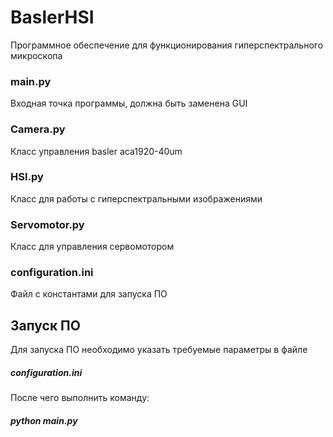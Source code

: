 # BaslerHSI

Программное обеспечение для функционирования гиперспектрального микроскопа

### main.py
Входная точка программы, должна быть заменена GUI

### Camera.py
Класс управления basler aca1920-40um

### HSI.py
Класс для работы с гиперспектральными изображениями

### Servomotor.py
Класс для управления сервомотором

### configuration.ini
Файл с константами для запуска ПО

## Запуск ПО

Для запуска ПО необходимо указать требуемые параметры в файле 
 ##### configuration.ini

После чего выполнить команду:

##### python main.py
